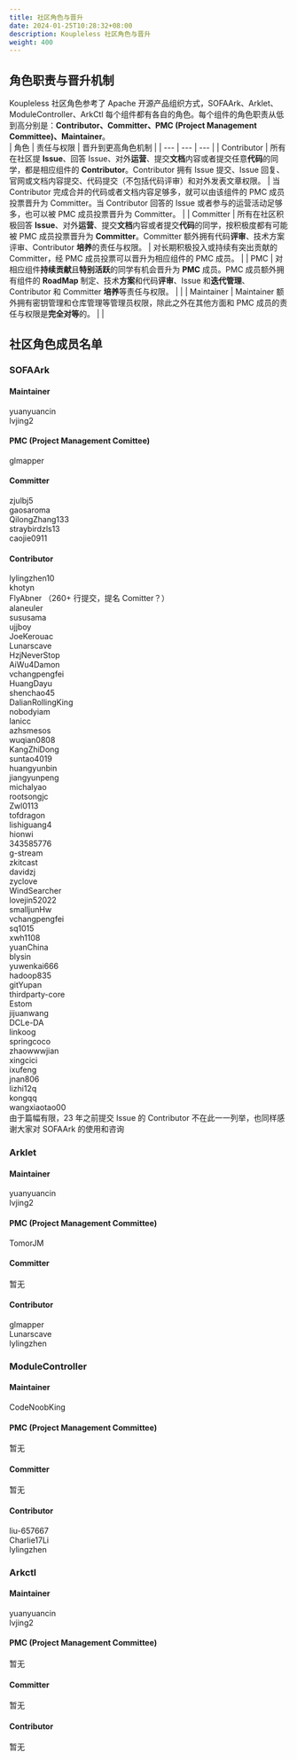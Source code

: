 ```yaml
---
title: 社区角色与晋升
date: 2024-01-25T10:28:32+08:00
description: Koupleless 社区角色与晋升
weight: 400
---
```


## 角色职责与晋升机制
Koupleless 社区角色参考了 Apache 开源产品组织方式，SOFAArk、Arklet、ModuleController、ArkCtl 每个组件都有各自的角色。每个组件的角色职责从低到高分别是：**Contributor、Committer、PMC (Project Management Committee)、Maintainer**。<br/>
| 角色 | 责任与权限 | 晋升到更高角色机制 |
| --- | --- | --- |
| Contributor | 所有在社区提 **Issue**、回答 Issue、对外**运营**、提交**文档**内容或者提交任意**代码**的同学，都是相应组件的 **Contributor**。Contributor 拥有 Issue 提交、Issue 回复、官网或文档内容提交、代码提交（不包括代码评审）和对外发表文章权限。 | 当 Contributor 完成合并的代码或者文档内容足够多，就可以由该组件的 PMC 成员投票晋升为 Committer。当 Contributor 回答的 Issue 或者参与的运营活动足够多，也可以被 PMC 成员投票晋升为 Committer。 |
| Committer | 所有在社区积极回答 **Issue**、对外**运营**、提交**文档**内容或者提交**代码**的同学，按积极度都有可能被 PMC 成员投票晋升为 **Committer**。Committer 额外拥有代码**评审**、技术方案评审、Contributor **培养**的责任与权限。 | 对长期积极投入或持续有突出贡献的 Committer，经 PMC 成员投票可以晋升为相应组件的 PMC 成员。 |
| PMC | 对相应组件**持续贡献**且**特别活跃**的同学有机会晋升为 **PMC** 成员。PMC 成员额外拥有组件的 **RoadMap** 制定、技术**方案**和代码**评审**、Issue 和**迭代管理**、Contributor 和 Committer **培养**等责任与权限。 |  |
| Maintainer | Maintainer 额外拥有密钥管理和仓库管理等管理员权限，除此之外在其他方面和 PMC 成员的责任与权限是**完全对等**的。 |  |

## 社区角色成员名单
### SOFAArk
#### Maintainer
yuanyuancin<br />lvjing2
#### PMC (Project Management Comittee)
glmapper
#### Committer
zjulbj5<br />gaosaroma<br />QilongZhang133<br />straybirdzls13<br />caojie0911
#### Contributor
lylingzhen10<br />khotyn<br />FlyAbner   （260+ 行提交，提名 Comitter？）<br />alaneuler<br />sususama<br />ujjboy<br />JoeKerouac<br />Lunarscave<br />HzjNeverStop<br />AiWu4Damon<br />vchangpengfei<br />HuangDayu<br />shenchao45<br />DalianRollingKing<br />nobodyiam<br />lanicc<br />azhsmesos<br />wuqian0808<br />KangZhiDong<br />suntao4019<br />huangyunbin<br />jiangyunpeng<br />michalyao<br />rootsongjc<br />Zwl0113<br />tofdragon<br />lishiguang4<br />hionwi<br />343585776<br />g-stream<br />zkitcast<br />davidzj<br />zyclove<br />WindSearcher<br />lovejin52022<br />smalljunHw<br />vchangpengfei<br />sq1015<br />xwh1108<br />yuanChina<br />blysin<br />yuwenkai666<br />hadoop835<br />gitYupan<br />thirdparty-core<br />Estom<br />jijuanwang<br />DCLe-DA<br />linkoog<br />springcoco<br />zhaowwwjian<br />xingcici<br />ixufeng<br />jnan806<br />lizhi12q<br />kongqq<br />wangxiaotao00<br />由于篇幅有限，23 年之前提交 Issue 的 Contributor 不在此一一列举，也同样感谢大家对 SOFAArk 的使用和咨询

### Arklet
#### Maintainer
yuanyuancin<br />lvjing2
#### PMC (Project Management Committee)
TomorJM
#### Committer
暂无
#### Contributor
glmapper<br />Lunarscave<br />lylingzhen

### ModuleController
#### Maintainer
CodeNoobKing
#### PMC (Project Management Committee)
暂无
#### Committer
暂无
#### Contributor
liu-657667<br />Charlie17Li<br />lylingzhen

### Arkctl
#### Maintainer
yuanyuancin<br />lvjing2
#### PMC (Project Management Committee)
暂无
#### Committer
暂无
#### Contributor
暂无

<br/>